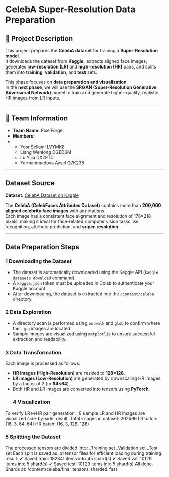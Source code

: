 # CelebA Super-Resolution Data Preparation

## 🧠 Project Description
This project prepares the **CelebA dataset** for training a **Super-Resolution model**.  
It downloads the dataset from **Kaggle**, extracts aligned face images, generates **low-resolution (LR)** and **high-resolution (HR)** pairs, and splits them into **training**, **validation**, and **test** sets.

This phase focuses on **data preparation and visualization**.  
In the **next phase**, we will use the **SRGAN (Super-Resolution Generative Adversarial Network)** model to train and generate higher-quality, realistic HR images from LR inputs.

---

## 👥 Team Information
- **Team Name:** PixelForge.  
- **Members:**
- 
  - Yosr Sellami LVYMK8
  - Liang Wenlong DGED6M
  - Lu Yijia DX29TC
  - Yarmammadova Aysel Q7K238

---
## Dataset Source
**Dataset:** [CelebA Dataset on Kaggle](https://www.kaggle.com/datasets/jessicali9530/celeba-dataset)  

The **CelebA (CelebFaces Attributes Dataset)** contains more than **200,000 aligned celebrity face images** with annotations.  
Each image has a consistent face alignment and resolution of 178×218 pixels, making it ideal for face-related computer vision tasks like recognition, attribute prediction, and **super-resolution**.

---
##  Data Preparation Steps

### **1️ Downloading the Dataset**
- The dataset is automatically downloaded using the Kaggle API (`kaggle datasets download` command).
- A `kaggle.json` token must be uploaded in Colab to authenticate your Kaggle account.
- After downloading, the dataset is extracted into the `/content/celeba` directory.

### **2️ Data Exploration**
- A directory scan is performed using `os.walk` and `glob` to confirm where the `.jpg` images are located.
- Sample images are visualized using `matplotlib` to ensure successful extraction and readability.

### **3️ Data Transformation**
Each image is processed as follows:
- **HR images (High-Resolution)** are resized to **128×128**.
- **LR images (Low-Resolution)** are generated by downscaling HR images by a factor of 2 (to **64×64**).
- Both HR and LR images are converted into tensors using **PyTorch**.
  ### **4 Visualization**
To verify LR↔HR pair generation:
 _8 sample LR and HR images are visualized side-by-side.
    result:
     Total images in dataset: 202599
      LR batch: (16, 3, 64, 64) HR batch: (16, 3, 128, 128)
 ### **5 Splitting the Dataset**
The processed tensors are divided into:
_Training set
_Validation set
_Test set
Each split is saved as .pt tensor files for efficient loading during training.
 result:
   ✔ Saved train: 182341 items into 45 shard(s)
✔ Saved val: 10129 items into 5 shard(s)
✔ Saved test: 10129 items into 5 shard(s)
All done. Shards at: /content/celeba/final_tensors_sharded_fast
